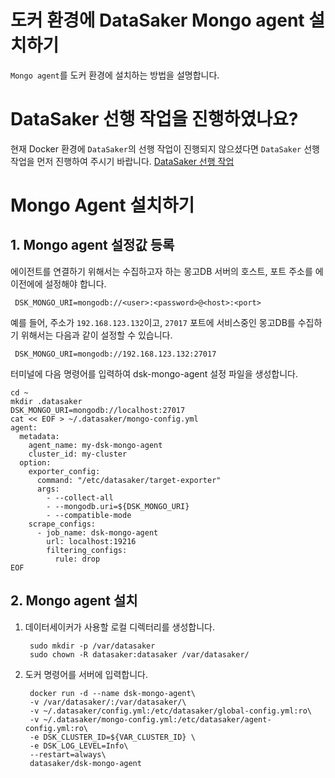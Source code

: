 # 도커 환경에 DataSaker Mongo agent 설치하기

`Mongo agent`를 도커 환경에 설치하는 방법을 설명합니다.

# DataSaker 선행 작업을 진행하였나요?

현재 Docker 환경에 `DataSaker`의 선행 작업이 진행되지 않으셨다면 `DataSaker` 선행 작업을 먼저 진행하여 주시기 바랍니다. [DataSaker 선행 작업](${MANUAL_DOCKER_KR})
<!-- front 기능 추가 필요; MANUAL_DOCKER_KR -->

# Mongo Agent 설치하기

## 1. Mongo agent 설정값 등록

에이전트를 연결하기 위해서는 수집하고자 하는 몽고DB 서버의 호스트, 포트 주소를 에이전에에 설정해야 합니다.

   ```shell
    DSK_MONGO_URI=mongodb://<user>:<password>@<host>:<port>
   ```

예를 들어, 주소가 `192.168.123.132`이고, `27017` 포트에 서비스중인 몽고DB를 수집하기 위해서는 다음과 같이 설정할 수 있습니다.

   ```shell
    DSK_MONGO_URI=mongodb://192.168.123.132:27017
   ```

터미널에 다음 명령어를 입력하여 dsk-mongo-agent 설정 파일을 생성합니다.

```shell
cd ~
mkdir .datasaker
DSK_MONGO_URI=mongodb://localhost:27017
cat << EOF > ~/.datasaker/mongo-config.yml
agent:
  metadata:
    agent_name: my-dsk-mongo-agent
    cluster_id: my-cluster
  option:
    exporter_config:
      command: "/etc/datasaker/target-exporter"
      args:
        - --collect-all
        - --mongodb.uri=${DSK_MONGO_URI}
        - --compatible-mode
    scrape_configs:
      - job_name: dsk-mongo-agent
        url: localhost:19216
        filtering_configs:
          rule: drop
EOF
```

## 2. Mongo agent 설치

1. 데이터세이커가 사용할 로컬 디렉터리를 생성합니다.

   ```shell
    sudo mkdir -p /var/datasaker
    sudo chown -R datasaker:datasaker /var/datasaker/ 
   ```

2. 도커 명령어를 서버에 입력합니다.

   ```shell
    docker run -d --name dsk-mongo-agent\
    -v /var/datasaker/:/var/datasaker/\
    -v ~/.datasaker/config.yml:/etc/datasaker/global-config.yml:ro\
    -v ~/.datasaker/mongo-config.yml:/etc/datasaker/agent-config.yml:ro\
    -e DSK_CLUSTER_ID=${VAR_CLUSTER_ID} \
    -e DSK_LOG_LEVEL=Info\
    --restart=always\
    datasaker/dsk-mongo-agent
   ```
